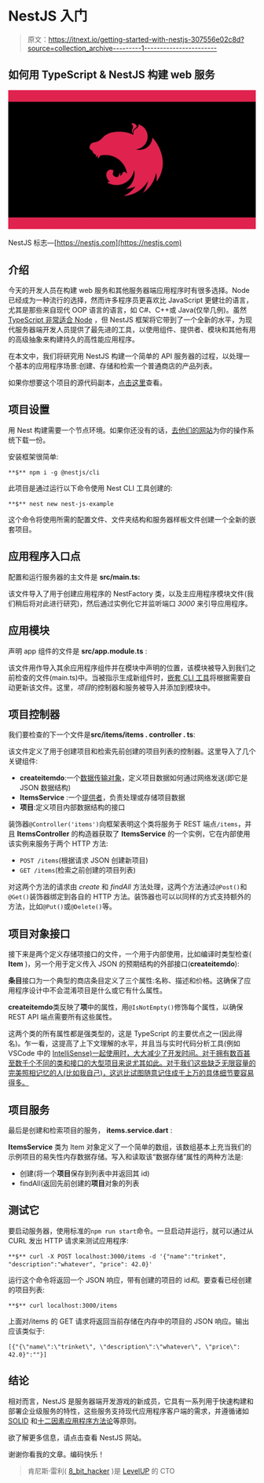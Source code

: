 # NestJS 入门

> 原文：<https://itnext.io/getting-started-with-nestjs-307556e02c8d?source=collection_archive---------1----------------------->

## 如何用 TypeScript & NestJS 构建 web 服务

![](img/9bc90a0d9bbf4975d372db4e03230e9d.png)

NestJS 标志—[https://nestjs.com](https://nestjs.com)

## 介绍

今天的开发人员在构建 web 服务和其他服务器端应用程序时有很多选择。Node 已经成为一种流行的选择，然而许多程序员更喜欢比 JavaScript 更健壮的语言，尤其是那些来自现代 OOP 语言的语言，如 C#、C++或 Java(仅举几例)。虽然 [TypeScript 非常适合 Node](/server-side-typescript-with-node-c5cef1584684) ，但 NestJS 框架将它带到了一个全新的水平，为现代服务器端开发人员提供了最先进的工具，以使用组件、提供者、模块和其他有用的高级抽象来构建持久的高性能应用程序。

在本文中，我们将研究用 NestJS 构建一个简单的 API 服务器的过程，以处理一个基本的应用程序场景:创建、存储和检索一个普通商店的产品列表。

如果你想要这个项目的源代码副本，[点击这里](https://github.com/kenreilly/nest-js-example)查看。

## **项目设置**

用 Nest 构建需要一个节点环境。如果你还没有的话，[去他们的网站](https://nodejs.org/en/download/)为你的操作系统下载一份。

安装框架很简单:

```
**$** npm i -g @nestjs/cli 
```

此项目是通过运行以下命令使用 Nest CLI 工具创建的:

```
**$** nest new nest-js-example
```

这个命令将使用所需的配置文件、文件夹结构和服务器样板文件创建一个全新的嵌套项目。

## 应用程序入口点

配置和运行服务器的主文件是 **src/main.ts:**

该文件导入了用于创建应用程序的 NestFactory 类，以及主应用程序模块文件(我们稍后将对此进行研究)，然后通过实例化它并监听端口 *3000* 来引导应用程序。

## 应用模块

声明 app 组件的文件是 **src/app.module.ts** :

该文件用作导入其余应用程序组件并在模块中声明的位置，该模块被导入到我们之前检查的文件(main.ts)中。当被指示生成新组件时，[嵌套 CLI 工具](https://docs.nestjs.com/cli/usages)将根据需要自动更新该文件。这里，*项目*的控制器和服务被导入并添加到模块中。

## 项目控制器

我们要检查的下一个文件是**src/items/items . controller . ts**:

该文件定义了用于创建项目和检索先前创建的项目列表的控制器。这里导入了几个关键组件:

*   **createitemdo**:一个[数据传输对象](https://docs.nestjs.com/controllers#request-payloads)，定义项目数据如何通过网络发送(即它是 JSON 数据结构)
*   **ItemsService** :一个[提供者](https://docs.nestjs.com/providers)，负责处理或存储项目数据
*   **项目**:定义项目内部数据结构的接口

装饰器`@Controller('items')`向框架表明这个类将服务于 REST 端点`/items`，并且 **ItemsController** 的构造器获取了 **ItemsService** 的一个实例，它在内部使用该实例来服务于两个 HTTP 方法:

*   `POST /items`(根据请求 JSON 创建新项目)
*   `GET /items`(检索之前创建的项目列表)

对这两个方法的请求由 *create* 和 *findAll* 方法处理，这两个方法通过`@Post()`和`@Get()`装饰器绑定到各自的 HTTP 方法。装饰器也可以以同样的方式支持额外的方法，比如`@Put()`或`@Delete()`等。

## 项目对象接口

接下来是两个定义存储项接口的文件，一个用于内部使用，比如编译时类型检查( **Item** )，另一个用于定义传入 JSON 的预期结构的外部接口(**createitemdo**):

**条目**接口为一个典型的商店条目定义了三个属性:名称、描述和价格。这确保了应用程序设计中不会混淆项目是什么或它有什么属性。

**createitemdo**类反映了**项**中的属性，用`@IsNotEmpty()`修饰每个属性，以确保 REST API 端点需要所有这些属性。

这两个类的所有属性都是强类型的，这是 TypeScript 的主要优点之一(因此得名)。乍一看，这提高了上下文理解的水平，并且当与实时代码分析工具(例如 VSCode 中的 [IntelliSense)一起使用时，大大减少了开发时间。对于拥有数百甚至数千个不同的类和接口的大型项目来说尤其如此。对于我们这些缺乏无限容量的完美照相记忆的人(比如我自己)，这远比试图随意记住成千上万的具体细节要容易得多。](https://code.visualstudio.com/docs/editor/intellisense)

## 项目服务

最后是创建和检索项目的服务， **items.service.dart** :

**ItemsService** 类为 Item 对象定义了一个简单的数组，该数组基本上充当我们的示例项目的易失性内存数据存储。写入和读取该“数据存储”属性的两种方法是:

*   创建(将一个**项目**保存到列表中并返回其 id)
*   findAll(返回先前创建的**项目**对象的列表

## 测试它

要启动服务器，使用标准的`npm run start`命令。一旦启动并运行，就可以通过从 CURL 发出 HTTP 请求来测试应用程序:

```
**$** curl -X POST localhost:3000/items -d '{"name":"trinket", "description":"whatever", "price": 42.0}'
```

运行这个命令将返回一个 JSON 响应，带有创建的项目的 id*和*。要查看已经创建的项目列表:

```
**$** curl localhost:3000/items
```

上面对/items 的 GET 请求将返回当前存储在内存中的项目的 JSON 响应。输出应该类似于:

```
[{"{\"name\":\"trinket\", \"description\":\"whatever\", \"price\": 42.0}":""}]
```

## 结论

相对而言，NestJS 是服务器端开发游戏的新成员，它具有一系列用于快速构建和部署企业级服务的特性，这些服务支持现代应用程序客户端的需求，并遵循诸如 [SOLID](https://en.wikipedia.org/wiki/SOLID) 和[十二因素应用程序方法论](https://12factor.net)等原则。

欲了解更多信息，请点击查看 NestJS 网站。

谢谢你看我的文章。编码快乐！

> 肯尼斯·雷利( [8_bit_hacker](https://twitter.com/8_bit_hacker) )是 [LevelUP](https://lvl-up.tech/) 的 CTO